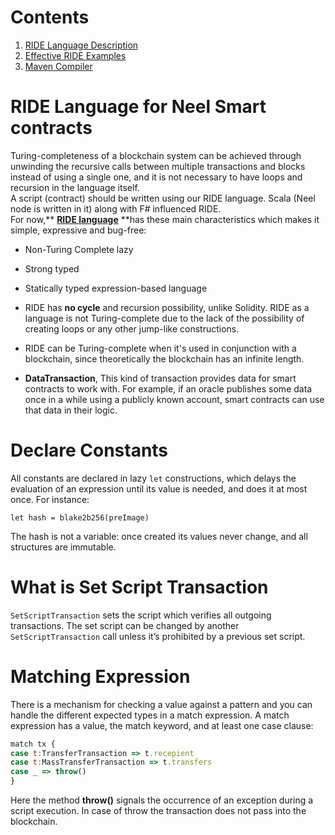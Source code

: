# Contents

1. [RIDE Language Description](/technical-details/ride-language/language-description.md) 
2. [Effective RIDE Examples](/en/technical-details/neel-contracts-language-description/examples/lang-stlib-usage-examples.md)
3. [Maven Compiler](/technical-details/ride-language/maven-compiler.md)

# RIDE Language for Neel Smart contracts

Turing-completeness of a blockchain system can be achieved through unwinding the recursive calls between multiple transactions and blocks instead of using a single one, and it is not necessary to have loops and recursion in the language itself.  
A script \(contract\) should be written using our RIDE language. Scala \(Neel node is written in it\) along with F\# influenced RIDE.  
For now,** **[**RIDE language**](https://neelplatform.com/files/docs/white_paper_neel_smart_contracts.pdf?cache=b)** **has these main characteristics which makes it simple, expressive and bug-free:

* Non-Turing Complete lazy

* Strong typed

* Statically typed expression-based language

* RIDE has **no cycle** and recursion possibility, unlike Solidity. RIDE as a language is not Turing-complete due to the lack of the possibility of creating loops or any other jump-like constructions.

* RIDE can be Turing-complete when it's used in conjunction with a blockchain, since theoretically the blockchain has an infinite length.

* **DataTransaction**, This kind of transaction provides data for smart contracts to work with. For example, if an oracle publishes some data once in a while using a publicly known account, smart contracts can use that data in their logic.

# Declare Constants

All constants are declared in lazy `let` constructions, which delays the evaluation of an expression until its value is needed, and does it at most once. For instance:

`let hash = blake2b256(preImage)`

The hash is not a variable: once created its values never change, and all structures are immutable.

# What is Set Script Transaction

`SetScriptTransaction` sets the script which verifies all outgoing transactions. The set script can be changed by another `SetScriptTransaction` call unless it’s prohibited by a previous set script.

# Matching Expression

There is a mechanism for checking a value against a pattern and you can handle the different expected types in a match expression. A match expression has a value, the match keyword, and at least one case clause:

```js
match tx {
case t:TransferTransaction => t.recepient
case t:MassTransferTransaction => t.transfers
case _ => throw()
}
```

Here the method **throw\(\)** signals the occurrence of an exception during a script execution. In case of throw the transaction does not pass into the blockchain.

